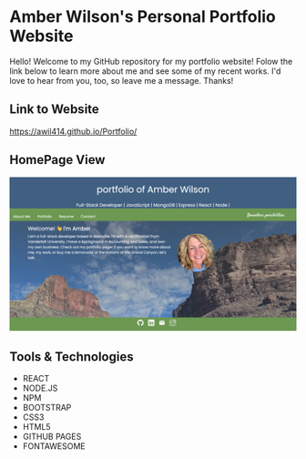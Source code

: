 # Amber Wilson's Personal Portfolio Website

Hello! Welcome to my GitHub repository for my portfolio website! Folow the link below to learn more about me and see some of my recent works. I'd love to hear from you, too, so leave me a message. Thanks!
## Link to Website
https://awil414.github.io/Portfolio/

## HomePage View
![homepage view](src/images/homePage.png)

## Tools & Technologies
- REACT
- NODE.JS
- NPM
- BOOTSTRAP
- CSS3
- HTML5
- GITHUB PAGES
- FONTAWESOME



